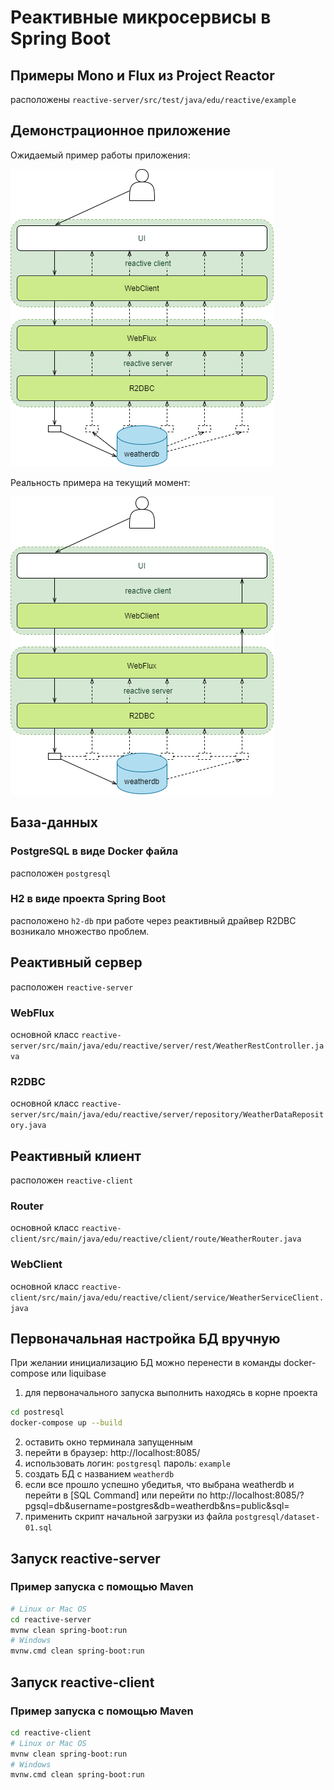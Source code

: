 # Реактивные микросервисы в Spring Boot
## Примеры Mono и Flux из Project Reactor
расположены `reactive-server/src/test/java/edu/reactive/example`

## Демонстрационное приложение
Ожидаемый пример работы приложения:

![Image of App Expectation](img/4-рисунки-example-app-expectation.png)

Реальность примера на текущий момент:

![Image of App Reality](img/4-рисунки-example-app-reality.png)

## База-данных 
### PostgreSQL в виде Docker файла
расположен `postgresql`
### H2 в виде проекта Spring Boot
расположено `h2-db`
при работе через реактивный драйвер R2DBC возникало множество проблем.

## Реактивный сервер
расположен `reactive-server`
### WebFlux
основной класс
`reactive-server/src/main/java/edu/reactive/server/rest/WeatherRestController.java`
### R2DBC
основной класс
`reactive-server/src/main/java/edu/reactive/server/repository/WeatherDataRepository.java`
## Реактивный клиент
расположен `reactive-client`
### Router
основной класс
`reactive-client/src/main/java/edu/reactive/client/route/WeatherRouter.java`
### WebClient
основной класс
`reactive-client/src/main/java/edu/reactive/client/service/WeatherServiceClient.java`

## Первоначальная настройка БД вручную
При желании инициализацию БД можно перенести в команды docker-compose или liquibase
1. для первоначального запуска выполнить находясь в корне проекта
```bash
cd postresql
docker-compose up --build
```
2. оставить окно терминала запущенным
3. перейти в браузер: http://localhost:8085/
4. использовать 
логин: `postgresql`
пароль: `example`
5. создать БД с названием `weatherdb`
6. если все прошло успешно убедитья, что выбрана weatherdb и перейти в [SQL Command] 
   или перейти по http://localhost:8085/?pgsql=db&username=postgres&db=weatherdb&ns=public&sql=
7. применить скрипт начальной загрузки из файла `postgresql/dataset-01.sql`

## Запуск reactive-server
### Пример запуска с помощью Maven
```bash
# Linux or Mac OS
cd reactive-server
mvnw clean spring-boot:run
# Windows
mvnw.cmd clean spring-boot:run
```

## Запуск reactive-client
### Пример запуска с помощью Maven
```bash
cd reactive-client
# Linux or Mac OS
mvnw clean spring-boot:run
# Windows
mvnw.cmd clean spring-boot:run
```
